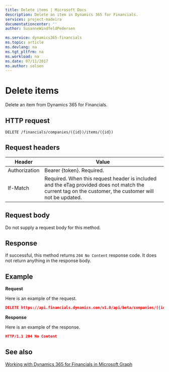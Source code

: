```yaml
---
title: Delete items | Microsoft Docs
description: Delete an item in Dynamics 365 for Financials.
services: project-madeira
documentationcenter: ''
author: SusanneWindfeldPedersen

ms.service: dynamics365-financials
ms.topic: article
ms.devlang: na
ms.tgt_pltfrm: na
ms.workload: na
ms.date: 07/11/2017
ms.author: solsen
---
```


# Delete items
Delete an item from Dynamics 365 for Financials.

## HTTP request
```
DELETE /financials/companies/({id})/items/({id})
```

## Request headers
|Header       |Value                    |
|-------------|-------------------------|
|Authorization|Bearer {token}. Required.|
|If-Match     |Required. When this request header is included and the eTag provided does not match the current tag on the customer, the customer will not be updated. |

## Request body
Do not supply a request body for this method.

## Response
If successful, this method returns ```204 No Content``` response code. It does not return anything in the response body.

## Example

**Request**

Here is an example of the request.
```json
DELETE https://api.financials.dynamics.com/v1.0/api/beta/companies/({id})/items/({id})
```

**Response**

Here is an example of the response. 

```json
HTTP/1.1 204 No Content
```
## See also
[Working with Dynamics 365 for Financials in Microsoft Graph](../resources/dynamics_overview.md) 
